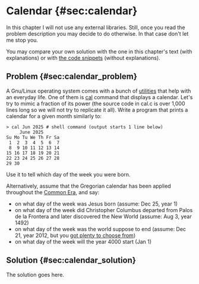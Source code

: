 # Calendar {#sec:calendar}

In this chapter I will not use any external libraries. Still, once you read the
problem description you may decide to do otherwise. In that case don't let me
stop you.

You may compare your own solution with the one in this chapter's text (with
explanations) or with [the code
snippets](https://github.com/b-lukaszuk/BS_wJ_eng/tree/main/code_snippets/calendar)
(without explanations).

## Problem {#sec:calendar_problem}

A Gnu/Linux operating system comes with a bunch of
[utilities](https://en.wikipedia.org/wiki/Util-linux) that help with an everyday
life. One of them is [cal](https://en.wikipedia.org/wiki/Cal_(command)) command
that displays a calendar. Let's try to mimic a fraction of its power (the source
code in cal.c is over 1,000 lines long so we will not try to replicate it all).
Write a program that prints a calendar for a given month similarly to:

```
> cal Jun 2025 # shell command (output starts 1 line below)
     June 2025
Su Mo Tu We Th Fr Sa
 1  2  3  4  5  6  7
 8  9 10 11 12 13 14
15 16 17 18 19 20 21
22 23 24 25 26 27 28
29 30
```

Use it to tell which day of the week you were born.

Alternatively, assume that the Gregorian calendar has been applied throughout
the [Common Era](https://en.wikipedia.org/wiki/Common_Era), and say:

- on what day of the week was Jesus born (assume: Dec 25, year 1)
- on what day of the week did Christopher Columbus departed from Palos de la
  Frontera and later discovered the New World (assume: Aug 3, year 1492)
- on what day of the week was the world suppose to end (assume: Dec 21, year
  2012, but you [got plenty to choose
  from](https://en.wikipedia.org/wiki/List_of_dates_predicted_for_apocalyptic_events))
- on what day of the week will the year 4000 start (Jan 1)

## Solution {#sec:calendar_solution}

The solution goes here.

